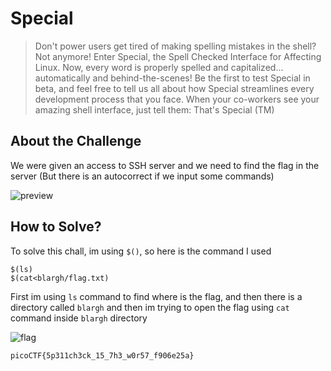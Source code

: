 # Special
> Don't power users get tired of making spelling mistakes in the shell? Not anymore! Enter Special, the Spell Checked Interface for Affecting Linux. Now, every word is properly spelled and capitalized... automatically and behind-the-scenes! Be the first to test Special in beta, and feel free to tell us all about how Special streamlines every development process that you face. When your co-workers see your amazing shell interface, just tell them: That's Special (TM)

## About the Challenge
We were given an access to SSH server and we need to find the flag in the server (But there is an autocorrect if we input some commands)

![preview](images/preview.png)

## How to Solve?
To solve this chall, im using `$()`, so here is the command I used

```shell
$(ls)
$(cat<blargh/flag.txt)
```

First im using `ls` command to find where is the flag, and then there is a directory called `blargh` and then im trying to open the flag using `cat` command inside `blargh` directory

![flag](images/flag.png)

```
picoCTF{5p311ch3ck_15_7h3_w0r57_f906e25a}
```